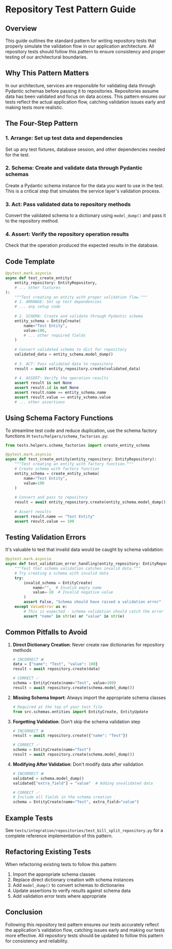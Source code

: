 # Repository Test Pattern Guide

## Overview

This guide outlines the standard pattern for writing repository tests that properly simulate the validation flow in our application architecture. All repository tests should follow this pattern to ensure consistency and proper testing of our architectural boundaries.

## Why This Pattern Matters

In our architecture, services are responsible for validating data through Pydantic schemas before passing it to repositories. Repositories assume data has been validated and focus on data access. This pattern ensures our tests reflect the actual application flow, catching validation issues early and making tests more realistic.

## The Four-Step Pattern

### 1. Arrange: Set up test data and dependencies
Set up any test fixtures, database session, and other dependencies needed for the test.

### 2. Schema: Create and validate data through Pydantic schemas
Create a Pydantic schema instance for the data you want to use in the test. This is a critical step that simulates the service layer's validation process.

### 3. Act: Pass validated data to repository methods
Convert the validated schema to a dictionary using `model_dump()` and pass it to the repository method.

### 4. Assert: Verify the repository operation results
Check that the operation produced the expected results in the database.

## Code Template

```python
@pytest.mark.asyncio
async def test_create_entity(
    entity_repository: EntityRepository,
    # ... other fixtures
):
    """Test creating an entity with proper validation flow."""
    # 1. ARRANGE: Set up test dependencies
    # ... any setup code
    
    # 2. SCHEMA: Create and validate through Pydantic schema
    entity_schema = EntityCreate(
        name="Test Entity",
        value=100,
        # ... other required fields
    )
    
    # Convert validated schema to dict for repository
    validated_data = entity_schema.model_dump()
    
    # 3. ACT: Pass validated data to repository
    result = await entity_repository.create(validated_data)
    
    # 4. ASSERT: Verify the operation results
    assert result is not None
    assert result.id is not None
    assert result.name == entity_schema.name
    assert result.value == entity_schema.value
    # ... other assertions
```

## Using Schema Factory Functions

To streamline test code and reduce duplication, use the schema factory functions in `tests/helpers/schema_factories.py`:

```python
from tests.helpers.schema_factories import create_entity_schema

@pytest.mark.asyncio
async def test_create_entity(entity_repository: EntityRepository):
    """Test creating an entity with factory function."""
    # Create schema with factory function
    entity_schema = create_entity_schema(
        name="Test Entity",
        value=100
    )
    
    # Convert and pass to repository
    result = await entity_repository.create(entity_schema.model_dump())
    
    # Assert results
    assert result.name == "Test Entity"
    assert result.value == 100
```

## Testing Validation Errors

It's valuable to test that invalid data would be caught by schema validation:

```python
@pytest.mark.asyncio
async def test_validation_error_handling(entity_repository: EntityRepository):
    """Test that schema validation catches invalid data."""
    # Try creating a schema with invalid data
    try:
        invalid_schema = EntityCreate(
            name="",  # Invalid empty name
            value=-10  # Invalid negative value
        )
        assert False, "Schema should have raised a validation error"
    except ValueError as e:
        # This is expected - schema validation should catch the error
        assert "name" in str(e) or "value" in str(e)
```

## Common Pitfalls to Avoid

1. **Direct Dictionary Creation**: Never create raw dictionaries for repository methods
   ```python
   # INCORRECT ❌
   data = {"name": "Test", "value": 100}
   result = await repository.create(data)
   
   # CORRECT ✅
   schema = EntityCreate(name="Test", value=100)
   result = await repository.create(schema.model_dump())
   ```

2. **Missing Schema Import**: Always import the appropriate schema classes
   ```python
   # Required at the top of your test file
   from src.schemas.entities import EntityCreate, EntityUpdate
   ```

3. **Forgetting Validation**: Don't skip the schema validation step
   ```python
   # INCORRECT ❌
   result = await repository.create({"name": "Test"})
   
   # CORRECT ✅
   schema = EntityCreate(name="Test")
   result = await repository.create(schema.model_dump())
   ```

4. **Modifying After Validation**: Don't modify data after validation
   ```python
   # INCORRECT ❌
   validated = schema.model_dump()
   validated["extra_field"] = "value"  # Adding unvalidated data
   
   # CORRECT ✅
   # Include all fields in the schema creation
   schema = EntityCreate(name="Test", extra_field="value")
   ```

## Example Tests

See `tests/integration/repositories/test_bill_split_repository.py` for a complete reference implementation of this pattern.

## Refactoring Existing Tests

When refactoring existing tests to follow this pattern:

1. Import the appropriate schema classes
2. Replace direct dictionary creation with schema instances
3. Add `model_dump()` to convert schemas to dictionaries
4. Update assertions to verify results against schema data
5. Add validation error tests where appropriate

## Conclusion

Following this repository test pattern ensures our tests accurately reflect the application's validation flow, catching issues early and making our tests more effective. All repository tests should be updated to follow this pattern for consistency and reliability.
